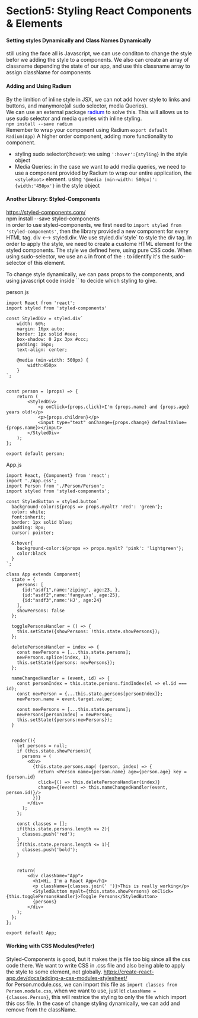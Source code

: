 # Section5: Styling React Components & Elements

#### Setting styles Dynamically and Class Names Dynamically
still using the face all is Javascript, we can use conditon to change the style befor we adding the style to a components. We also can create an array of classname depending the state of our app, and use this classname array to assign className for components

#### Adding and Using Radium
By the limition of inline style in JSX, we can not add hover style to links and buttons, and manymore(all sudo selector, media Queries).  
We can use an external package <span style="color: blue">radium</span> to solve this. This will allows us to use sudo selector and media queries with inline styling.  
`npm install --save radium`  
Remember to wrap your component using Radium `export default Radium(App)`
A higher order component, adding more functionality to component.  

- styling sudo selector(:hover): we using `':hover':{styling}` in the style object
- Media Queries: in the case we want to add media queries, we need to use a component provided by Radium to wrap our entire application, the `<styleRoot>` element. using `'@media (min-width: 500px)': {width:'450px'}` in the style object

#### Another Library: Styled-Components
https://styled-components.com/  
npm install --save styled-components  
in order to use styled-components, we first need to 
`import styled from 'styled-components'`, then the library provided a new component for every HTML tag. div <--> styled.div. We use styled.div\`style\` to style the div tag. In order to apply the style, we need to create a custome HTML element for the styled components. The style we defined here, using pure CSS code. When using sudo-selector, we use an `&` in front of the `:` to identify it's the sudo-selector of this element.  

To change style dynamically, we can pass props to the components, and using javascript code inside \`\` to decide which styling to give.  

person.js
```JSX
import React from 'react';
import styled from 'styled-components'

const StyledDiv = styled.div`
    width: 60%;
    margin: 16px auto;
    border: 1px solid #eee;
    box-shadow: 0 2px 3px #ccc;
    padding: 16px;
    text-align: center;

    @media (min-width: 500px) {
        width:450px
    }
`;


const person = (props) => {
    return (
        <StyledDiv>
            <p onClick={props.click}>I'm {props.name} and {props.age} years old!</p>
            <p>{props.children}</p>
            <input type="text" onChange={props.change} defaultValue={props.name}></input>
        </StyledDiv>
    );
};

export default person;
```
App.js

```JSX
import React, {Component} from 'react';
import './App.css';
import Person from './Person/Person';
import styled from 'styled-components';

const StyledButton = styled.button`
  background-color:${props => props.myalt? 'red': 'green'};
  color: white;
  font:inherit;
  border: 1px solid blue;
  padding: 8px;
  cursor: pointer;

  &:hover{
    background-color:${props => props.myalt? 'pink': 'lightgreen'};
    color:black
  }
`;

class App extends Component{
  state = {
    persons: [
      {id:"asdf1",name:'ziping', age:23, },
      {id:"asdf2",name:'fangyuan', age:25},
      {id:"asdf3",name:'HJ', age:24}
    ],
    showPersons: false
  };

  togglePersonsHandler = () => {
    this.setState({showPersons: !this.state.showPersons});
  };

  deletePersonsHandler = index => {
    const newPersons = [...this.state.persons];
    newPersons.splice(index, 1);
    this.setState({persons: newPersons});
  };

  nameChangedHandler = (event, id) => {
    const personIndex = this.state.persons.findIndex(el => el.id === id);
    const newPerson = {...this.state.persons[personIndex]};
    newPerson.name = event.target.value;

    const newPersons = [...this.state.persons];
    newPersons[personIndex] = newPerson;
    this.setState({persons:newPersons});
  }


  render(){
    let persons = null;
    if (this.state.showPersons){
      persons = (
        <div>
          {this.state.persons.map( (person, index) => {
            return <Person name={person.name} age={person.age} key = {person.id}
            click={() => this.deletePersonsHandler(index)}
            change={(event) => this.nameChangedHandler(event, person.id)}/>
          })}
        </div>
      );
    };

    const classes = [];
    if(this.state.persons.length <= 2){
      classes.push('red');
    }
    if(this.state.persons.length <= 1){
      classes.push('bold');
    }


    return(
        <div className="App">
          <h1>Hi, I'm a React App</h1>
          <p className={classes.join(' ')}>This is really working</p>
          <StyledButton myalt={this.state.showPersons} onClick={this.togglePersonsHandler}>Toggle Persons</StyledButton>
          {persons}
        </div> 
    );
  };
};

export default App;

```

#### Working with CSS Modules(Prefer)
Styled-Components is good, but it makes the js file too big since all the css code there. We want to write CSS in .css file and also being able to apply the style to some element, not globally.
https://create-react-app.dev/docs/adding-a-css-modules-stylesheet/  
for Person.module.css, we can import this file as `import classes from Person.module.css`, when we want to use, just let `className = {classes.Person}`, this will restrice the styling to only the file which import this css file. In the case of change styling dynamically, we can add and remove from the className.
